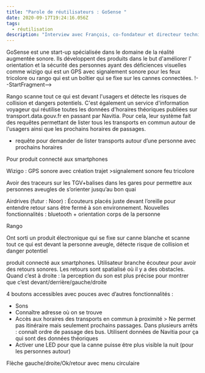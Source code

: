 ```yaml
---
title: "Parole de réutilisateurs : GoSense "
date: 2020-09-17T19:24:16.056Z
tags:
  - réutilisation
description: "Interview avec François, co-fondateur et directeur technique chez GoSense. "
---
```

GoSense est une start-up spécialisée dans le domaine de la réalité augmentée sonore. Ils développent des produits dans le but d'améliorer l' orientation et la sécurité des personnes ayant des déficiences visuelles comme wizigo qui est un GPS avec signalement sonore pour les feux tricolore ou rango qui est un boîtier qui se fixe sur les cannes connectées. !--StartFragment-->



Rango scanne tout ce qui est devant l'usagers et détecte les risques de collision et dangers potentiels. C'est également un service d'information voyageur qui réutilise toutes les données d'horaires théoriques publiées sur transport.data.gouv.fr en passant par Navitia. Pour cela, leur système fait des requêtes permettant de lister tous les transports en commun autour de l'usagers ainsi que les prochains horaires de passages. <!--StartFragment-->

* requête pour demander de lister transports autour d’une personne avec prochains horaires

<!--EndFragment-->



Pour produit connecté aux smartphones

<!--EndFragment-->

Wizigo : GPS sonore avec création trajet >signalement sonore feu tricolore

Avoir des traceurs sur les TGV+balises dans les gares pour permettre aux personnes aveugles de s’orienter jusqu’au bon quai

Airdrives (futur : Noor) : Écouteurs placés juste devant l’oreille pour entendre retour sans être fermé à son environnement. Nouvelles fonctionnalités : bluetooth + orientation corps de la personne

Rango

<!--EndFragment-->

<!--StartFragment-->

Ont sorti un produit électronique qui se fixe sur canne blanche et scanne tout ce qui est devant la personne aveugle, détecte risque de collision et danger potentiel

produit connecté aux smartphones. Utilisateur branche écouteur pour avoir des retours sonores. Les retours sont spatialisé où il y a des obstacles. Quand c’est à droite : la perception du son est plus précise pour montrer que c’est devant/derrière/gauche/droite

4 boutons accessibles avec pouces avec d’autres fonctionnalités :

* Sons
* Connaître adresse où on se trouve
* Accès aux horaires des transports en commun à proximité > Ne permet pas itinéraire mais seulement prochains passages. Dans plusieurs arrêts : connaît ordre de passage des bus. Utilisent données de Navitia pour ça qui sont des données théoriques
* Activer une LED pour que la canne puisse être plus visible la nuit (pour les personnes autour)

Flèche gauche/droite/Ok/retour avec menu circulaire

<!--EndFragment-->

<!--EndFragment-->